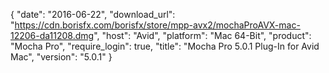 {
   "date": "2016-06-22",
   "download_url": "https://cdn.borisfx.com/borisfx/store/mpp-avx2/mochaProAVX-mac-12206-da11208.dmg",
   "host": "Avid",
   "platform": "Mac 64-Bit",
   "product": "Mocha Pro",
   "require_login": true,
   "title": "Mocha Pro 5.0.1 Plug-In for Avid Mac",
   "version": "5.0.1"
}


